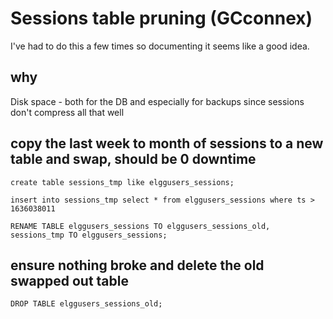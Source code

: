 # Sessions table pruning (GCconnex)
I've had to do this a few times so documenting it seems like a good idea.

## why
Disk space - both for the DB and especially for backups since sessions don't compress all that well

## copy the last week to month of sessions to a new table and swap, should be 0 downtime
`create table sessions_tmp like elggusers_sessions;`

`insert into sessions_tmp select * from elggusers_sessions where ts > 1636038011`

`RENAME TABLE elggusers_sessions TO elggusers_sessions_old, sessions_tmp TO elggusers_sessions;`

## ensure nothing broke and delete the old swapped out table
`DROP TABLE elggusers_sessions_old;`
